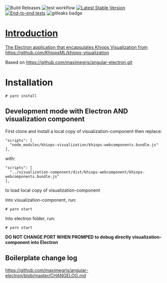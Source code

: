 ![Build Releases](https://github.com/KhiopsML/kv-electron/actions/workflows/release.yml/badge.svg) ![test workflow](https://github.com/KhiopsML/khiops-visualization/actions/workflows/test.yml/badge.svg) [![Latest Stable Version](https://img.shields.io/github/v/release/KhiopsML/kv-electron?label=Latest%20stable%20version)](https://github.com/KhiopsML/kv-electron/releases) [![End-to-end tests](https://github.com/KhiopsML/khiops-visualization/actions/workflows/e2e.yml/badge.svg)](https://github.com/KhiopsML/khiops-visualization/actions/workflows/e2e.yml) <img alt="gitleaks badge" src="https://img.shields.io/badge/protected%20by-gitleaks-blue">

<a href="">

# Introduction

The Electron application that encapsulates Khiops Visualization from https://github.com/KhiopsML/khiops-visualization

Based on https://github.com/maximegris/angular-electron.git

# Installation

```
# yarn install
```

## Development mode with Electron AND visualization component

First clone and install a local copy of visualization-component
then replace:
```
"scripts": [
  "node_modules/khiops-visualization/khiops-webcomponents.bundle.js"
],
```
with:
```
"scripts": [
  "../visualization-component/dist/khiops-webcomponent/khiops-webcomponents.bundle.js"
],
```
to load local copy of visualization-component

Into visualization-component, run:

```
# yarn start
```

Into electron folder, run:

```
# yarn start
```

**DO NOT CHANGE PORT WHEN PROMPED to debug directly visualization-component into Electron**


## Boilerplate change log

https://github.com/maximegris/angular-electron/blob/master/CHANGELOG.md

